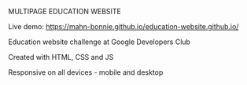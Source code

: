 MULTIPAGE EDUCATION WEBSITE 

Live demo:  https://mahn-bonnie.github.io/education-website.github.io/

Education website challenge at Google Developers Club

Created with HTML, CSS and JS

Responsive on all devices - mobile and desktop
